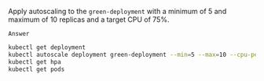 Apply autoscaling to the `green-deployment` with a minimum of 5 and maximum of 10 replicas and a target CPU of 75%.

`Answer`
```bash
kubectl get deployment
kubectl autoscale deployment green-deployment --min=5 --max=10 --cpu-percent=75
kubectl get hpa
kubectl get pods
```